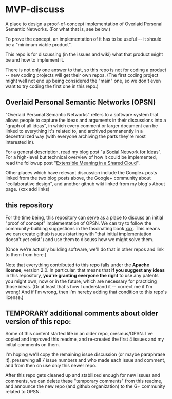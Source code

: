 # MVP-discuss
A place to design a proof-of-concept implementation of Overlaid Personal Semantic Networks. (For what that is, see below.)

To prove the concept, an implementation of it has to be useful -- it should be a "minimum viable product". 

This repo is for discussing (in the issues and wiki) what that product might be and how to implement it. 

There is not only one answer to that, so this repo is not for coding a product -- new coding projects will get their own repos. (The first coding project might well not end up being considered the "main" one, so we don't even want to try coding the first one in this repo.)

## Overlaid Personal Semantic Networks (OPSN)

"Overlaid Personal Semantic Networks" refers to a software system that allows people to capture the ideas and arguments in their discussions into a "graph of all ideas", in which every comment or larger document can be linked to everything it's related to, and archived permanently in a decentralized way (with everyone archiving the parts they're most interested in).

For a general description, read my blog post "[a Social Network for Ideas](http://oresmus.github.io/blog/2015/09/21/social-net-for-ideas.html)". For a high-level but technical overview of how it could be implemented, read the followup post "[Extensible Meaning in a Shared Cloud](http://oresmus.github.io/blog/2015/11/10/OPSN-data-formats.html)".

Other places which have relevant discussion include the Google+ posts linked from the two blog posts above, the Google+ community about "collaborative design", and another github wiki linked from my blog's About page. (xxx add links)

## this repository

For the time being, this repository can serve as a place to discuss an initial "proof of concept" implementation of OPSN. We can try to follow the community-building suggestions in the fascinating book [xxx](xxx). This means we can create github issues (starting with "that initial implementation doesn't yet exist") and use them to discuss how we might solve them.

(Once we're actually building software, we'll do that in other repos and link to them from here.)

Note that everything contributed to this repo falls under the **Apache license**, version 2.0. In particular, that means that **if you suggest any ideas** in this repository, **you're granting everyone the right** to use any patents you might own, now or in the future, which are necessary for practicing those ideas. (Or at least that's how I understand it -- correct me if I'm wrong! And if I'm wrong, then I'm hereby adding that condition to this repo's license.)

## TEMPORARY additional comments about older version of this repo:

Some of this content started life in an older repo, oresmus/OPSN. I've copied and improved this readme, and re-created the first 4 issues and my initial comments on them. 

I'm hoping we'll copy the remaining issue discussion (or maybe paraphrase it), preserving all 7 issue numbers and who made each issue and comment, and from then on use only this newer repo.

After this repo gets cleaned up and stabilized enough for new issues and comments, we can delete these "temporary comments" from this readme, and announce the new repo (and github organization) to the G+ community related to OPSN.
